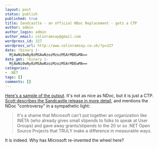 ```yaml
---
layout: post
status: publish
published: true
title: Sandcastle - an official NDoc Replacement - gets a CTP
author: admin
author_login: admin
author_email: colinramsay@gmail.com
wordpress_id: 327
wordpress_url: http://www.colinramsay.co.uk/?p=327
date: !binary |-
  MjAwNi0wNy0zMSAwNzozMzozMSArMDEwMA==
date_gmt: !binary |-
  MjAwNi0wNy0zMSAwNzozMzozMSArMDEwMA==
categories:
- .NET
tags: []
comments: []
---
```

<p><a href="http://www.hanselman.com/blog/content/binary/sandcastle1.png">Here's a sample of the output</a>. It's not as nice as NDoc, but it is just a CTP. <a href="http://www.hanselman.com/blog/SandcastleMicrosoftCTPOfAHelpCHMFileGeneratorOnTheTailsOfTheDeathOfNDoc.aspx">Scott describes the Sandcastle release in more detail</a>, and mentions the NDoc "controversy" in a sympathetic light:</p>
<blockquote><p>It's a shame that Microsoft can't put together an organization like INETA (who already gives small stipends to folks to speak at User Groups) and gave away grants/stipends to the 20 or so .NET Open Source Projects that TRULY make a difference in measurable ways.</p></blockquote>
<p>It is indeed. Why has Microsoft re-invented the wheel here?</p>
